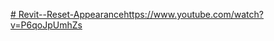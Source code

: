 [# Revit--Reset-Appearance](https://www.youtube.com/watch?v=P6qoJpUmhZs)https://www.youtube.com/watch?v=P6qoJpUmhZs
